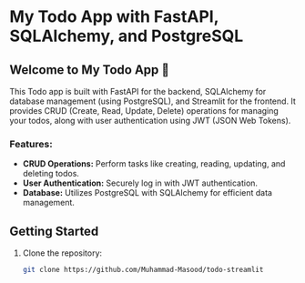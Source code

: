 # My Todo App with FastAPI, SQLAlchemy, and PostgreSQL

## Welcome to My Todo App 🚀

This Todo app is built with FastAPI for the backend, SQLAlchemy for database management (using PostgreSQL), and Streamlit for the frontend. It provides CRUD (Create, Read, Update, Delete) operations for managing your todos, along with user authentication using JWT (JSON Web Tokens).

### Features:

- **CRUD Operations:** Perform tasks like creating, reading, updating, and deleting todos.
- **User Authentication:** Securely log in with JWT authentication.
- **Database:** Utilizes PostgreSQL with SQLAlchemy for efficient data management.

## Getting Started

1. Clone the repository:

   ```bash
   git clone https://github.com/Muhammad-Masood/todo-streamlit
